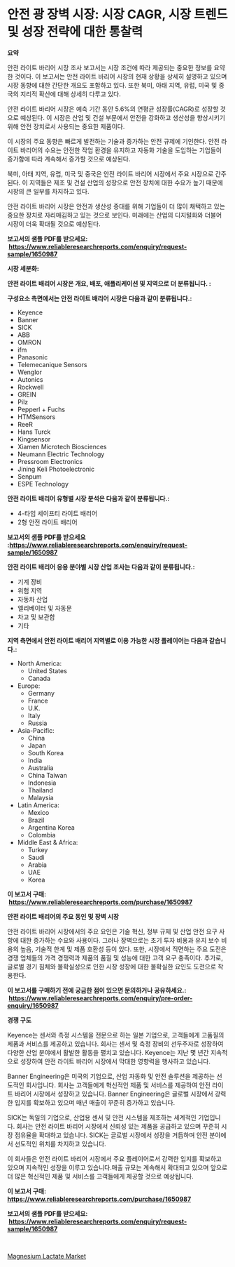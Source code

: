 <p><h1>안전 광 장벽 시장: 시장 CAGR, 시장 트렌드 및 성장 전략에 대한 통찰력</h1></p><p><strong>요약</strong></p>
<p><p>안전 라이트 바리어 시장 조사 보고서는 시장 조건에 따라 제공되는 중요한 정보를 요약한 것이다. 이 보고서는 안전 라이트 바리어 시장의 현재 상황을 상세히 설명하고 있으며 시장 동향에 대한 간단한 개요도 포함하고 있다. 또한 북미, 아태 지역, 유럽, 미국 및 중국의 지리적 확산에 대해 상세히 다루고 있다.</p><p>안전 라이트 바리어 시장은 예측 기간 동안 5.6%의 연평균 성장률(CAGR)로 성장할 것으로 예상된다. 이 시장은 산업 및 건설 부문에서 안전을 강화하고 생산성을 향상시키기 위해 안전 장치로서 사용되는 중요한 제품이다.</p><p>이 시장의 주요 동향은 빠르게 발전하는 기술과 증가하는 안전 규제에 기인한다. 안전 라이트 바리어의 수요는 안전한 작업 환경을 유지하고 자동화 기술을 도입하는 기업들이 증가함에 따라 계속해서 증가할 것으로 예상된다.</p><p>북미, 아태 지역, 유럽, 미국 및 중국은 안전 라이트 바리어 시장에서 주요 시장으로 간주된다. 이 지역들은 제조 및 건설 산업의 성장으로 안전 장치에 대한 수요가 높기 때문에 시장의 큰 일부를 차지하고 있다.</p><p>안전 라이트 바리어 시장은 안전과 생산성 증대를 위해 기업들이 더 많이 채택하고 있는 중요한 장치로 자리매김하고 있는 것으로 보인다. 미래에는 산업의 디지털화와 더불어 시장이 더욱 확대될 것으로 예상된다.</p></p>
<p><strong>보고서의 샘플 PDF를 받으세요: &nbsp;<a href="https://www.reliableresearchreports.com/enquiry/request-sample/1650987">https://www.reliableresearchreports.com/enquiry/request-sample/1650987</a></strong></p>
<p><strong>시장 세분화:</strong></p>
<p><strong> 안전 라이트 배리어 시장은 개요, 배포, 애플리케이션 및 지역으로 더 분류됩니다. :</strong></p>
<p><strong>구성요소 측면에서는 안전 라이트 배리어 시장은 다음과 같이 분류됩니다.:</strong></p>
<p><ul><li>Keyence</li><li>Banner</li><li>SICK</li><li>ABB</li><li>OMRON</li><li>ifm</li><li>Panasonic</li><li>Telemecanique Sensors</li><li>Wenglor</li><li>Autonics</li><li>Rockwell</li><li>GREIN</li><li>Pilz</li><li>Pepperl + Fuchs</li><li>HTMSensors</li><li>ReeR</li><li>Hans Turck</li><li>Kingsensor</li><li>Xiamen Microtech Biosciences</li><li>Neumann Electric Technology</li><li>Pressroom Electronics</li><li>Jining Keli Photoelectronic</li><li>Senpum</li><li>ESPE Technology</li></ul></p>
<p><strong> 안전 라이트 배리어 유형별 시장 분석은 다음과 같이 분류됩니다.:</strong></p>
<p><ul><li>4-타입 세이프티 라이트 배리어</li><li>2형 안전 라이트 배리어</li></ul></p>
<p><strong>보고서의 샘플 PDF를 받으세요 :<a href="https://www.reliableresearchreports.com/enquiry/request-sample/1650987">https://www.reliableresearchreports.com/enquiry/request-sample/1650987</a></strong></p>
<p><strong> 안전 라이트 배리어 응용 분야별 시장 산업 조사는 다음과 같이 분류됩니다.:</strong></p>
<p><ul><li>기계 장비</li><li>위험 지역</li><li>자동차 산업</li><li>엘리베이터 및 자동문</li><li>차고 및 보관함</li><li>기타</li></ul></p>
<p><strong>지역 측면에서 안전 라이트 배리어 지역별로 이용 가능한 시장 플레이어는 다음과 같습니다.:</strong></p>
<p><ul>
    <li>
        North America:
        <ul>
            <li>United States</li>
            <li>Canada</li>
        </ul>
    </li>
    <li>
        Europe:
        <ul>
            <li>Germany</li>
            <li>France</li>
            <li>U.K.</li>
            <li>Italy</li>
            <li>Russia</li>
        </ul>
    </li>
    <li>
        Asia-Pacific:
        <ul>
            <li>China</li>
            <li>Japan</li>
            <li>South Korea</li>
            <li>India</li>
            <li>Australia</li>
            <li>China Taiwan</li>
            <li>Indonesia</li>
            <li>Thailand</li>
            <li>Malaysia</li>
        </ul>
    </li>
    <li>
        Latin America:
        <ul>
            <li>Mexico</li>
            <li>Brazil</li>
            <li>Argentina Korea</li>
            <li>Colombia</li>
        </ul>
    </li>
    <li>
        Middle East & Africa:
        <ul>
            <li>Turkey</li>
            <li>Saudi</li>
            <li>Arabia</li>
            <li>UAE</li>
            <li>Korea</li>
        </ul>
    </li>
    </ul></p>
<p><strong>이 보고서 구매: &nbsp;<a href="https://www.reliableresearchreports.com/purchase/1650987">https://www.reliableresearchreports.com/purchase/1650987</a></strong></p>
<p><strong>안전 라이트 배리어의 주요 동인 및 장벽 시장</strong></p>
<p><p>안전 라이트 바리어 시장에서의 주요 요인은 기술 혁신, 정부 규제 및 산업 안전 요구 사항에 대한 증가하는 수요와 사용이다. 그러나 장벽으로는 초기 투자 비용과 유지 보수 비용의 높음, 기술적 한계 및 제품 호환성 등이 있다. 또한, 시장에서 직면하는 주요 도전은 경쟁 업체들의 가격 경쟁력과 제품의 품질 및 성능에 대한 고객 요구 충족이다. 추가로, 글로벌 경기 침체와 불확실성으로 인한 시장 성장에 대한 불확실한 요인도 도전으로 작용한다.</p></p>
<p><strong>이 보고서를 구매하기 전에 궁금한 점이 있으면 문의하거나 공유하세요.: &nbsp;<a href="https://www.reliableresearchreports.com/enquiry/pre-order-enquiry/1650987">https://www.reliableresearchreports.com/enquiry/pre-order-enquiry/1650987</a></strong></p>
<p><strong>경쟁 구도</strong></p>
<p><p>Keyence는 센서와 측정 시스템을 전문으로 하는 일본 기업으로, 고객들에게 고품질의 제품과 서비스를 제공하고 있습니다. 회사는 센서 및 측정 장비의 선두주자로 성장하여 다양한 산업 분야에서 활발한 활동을 펼치고 있습니다. Keyence는 지난 몇 년간 지속적으로 성장하여 안전 라이트 바리어 시장에서 막대한 영향력을 행사하고 있습니다.</p><p>Banner Engineering은 미국의 기업으로, 산업 자동화 및 안전 솔루션을 제공하는 선도적인 회사입니다. 회사는 고객들에게 혁신적인 제품 및 서비스를 제공하여 안전 라이트 바리어 시장에서 성장하고 있습니다. Banner Engineering은 글로벌 시장에서 강력한 입지를 확보하고 있으며 매년 매출이 꾸준히 증가하고 있습니다.</p><p>SICK는 독일의 기업으로, 산업용 센서 및 안전 시스템을 제조하는 세계적인 기업입니다. 회사는 안전 라이트 바리어 시장에서 신뢰성 있는 제품을 공급하고 있으며 꾸준히 시장 점유율을 확대하고 있습니다. SICK는 글로벌 시장에서 성장을 거듭하며 안전 분야에서 선도적인 위치를 차지하고 있습니다.</p><p>이 회사들은 안전 라이트 바리어 시장에서 주요 플레이어로서 강력한 입지를 확보하고 있으며 지속적인 성장을 이루고 있습니다.매출 규모는 계속해서 확대되고 있으며 앞으로 더 많은 혁신적인 제품 및 서비스를 고객들에게 제공할 것으로 예상됩니다.</p></p>
<p><strong>이 보고서 구매: &nbsp; <a href="https://www.reliableresearchreports.com/purchase/1650987">https://www.reliableresearchreports.com/purchase/1650987</a></strong></p>
<p><strong>보고서의 샘플 PDF를 받으세요: &nbsp;<a href="https://www.reliableresearchreports.com/enquiry/request-sample/1650987">https://www.reliableresearchreports.com/enquiry/request-sample/1650987</a></strong><strong></strong></p>
<p>&nbsp;</p>
<p><p><a href="https://cautious-neon-760.notion.site/Global-Magnesium-Lactate-Market-by-Types-Applications-and-Major-Players-with-Regional-Growth-Rate-cf89ad0accc54d69823b30eb38ee196b">Magnesium Lactate Market</a></p></p>